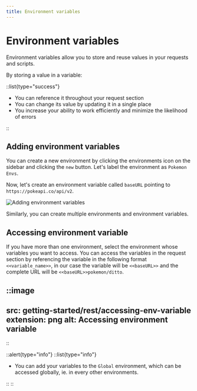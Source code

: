 ```yaml
---
title: Environment variables
---
```


# Environment variables

Environment variables allow you to store and reuse values in your requests and scripts.

By storing a value in a variable:

::list{type="success"}

- You can reference it throughout your request section
- You can change its value by updating it in a single place
- You increase your ability to work efficiently and minimize the likelihood of errors

::

## Adding environment variables

You can create a new environment by clicking the environments icon on the sidebar and clicking the `new` button. Let's label the environment as `Pokemon Envs`.

Now, let's create an environment variable called `baseURL` pointing to `https://pokeapi.co/api/v2`.

![Adding environment variables](/images/getting-started/rest/adding-env-variables.gif)

Similarly, you can create multiple environments and environment variables.

## Accessing environment variable

If you have more than one environment, select the environment whose variables you want to access. You can access the variables in the request section by referencing the variable in the following format `<<variable_name>>`, in our case the variable will be `<<baseURL>>` and the complete URL will be `<<baseURL>>pokemon/ditto`.

::image
---
src: getting-started/rest/accessing-env-variable
extension: png
alt: Accessing environment variable
---
::

::alert{type="info"}
::list{type="info"}

- You can add your variables to the `Global` environment, which can be accessed globally, ie. in every other environments.

::
::
